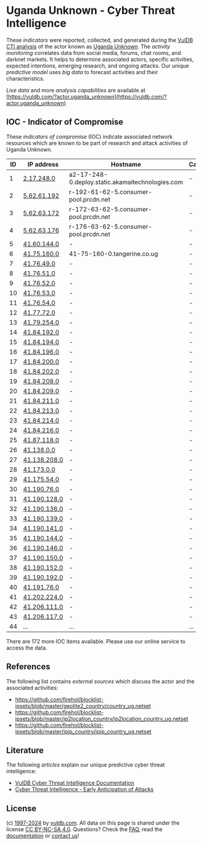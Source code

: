# Uganda Unknown - Cyber Threat Intelligence

These _indicators_ were reported, collected, and generated during the [VulDB CTI analysis](https://vuldb.com/?kb.cti) of the actor known as [Uganda Unknown](https://vuldb.com/?actor.uganda_unknown). The _activity monitoring_ correlates data from social media, forums, chat rooms, and darknet markets. It helps to determine associated actors, specific activities, expected intentions, emerging research, and ongoing attacks. Our unique _predictive model_ uses _big data_ to forecast activities and their characteristics.

_Live data_ and more _analysis capabilities_ are available at [https://vuldb.com/?actor.uganda_unknown](https://vuldb.com/?actor.uganda_unknown)

## IOC - Indicator of Compromise

These _indicators of compromise_ (IOC) indicate associated network resources which are known to be part of research and attack activities of Uganda Unknown.

ID | IP address | Hostname | Campaign | Confidence
-- | ---------- | -------- | -------- | ----------
1 | [2.17.248.0](https://vuldb.com/?ip.2.17.248.0) | a2-17-248-0.deploy.static.akamaitechnologies.com | - | High
2 | [5.62.61.192](https://vuldb.com/?ip.5.62.61.192) | r-192-61-62-5.consumer-pool.prcdn.net | - | High
3 | [5.62.63.172](https://vuldb.com/?ip.5.62.63.172) | r-172-63-62-5.consumer-pool.prcdn.net | - | High
4 | [5.62.63.176](https://vuldb.com/?ip.5.62.63.176) | r-176-63-62-5.consumer-pool.prcdn.net | - | High
5 | [41.60.144.0](https://vuldb.com/?ip.41.60.144.0) | - | - | High
6 | [41.75.160.0](https://vuldb.com/?ip.41.75.160.0) | 41-75-160-0.tangerine.co.ug | - | High
7 | [41.76.49.0](https://vuldb.com/?ip.41.76.49.0) | - | - | High
8 | [41.76.51.0](https://vuldb.com/?ip.41.76.51.0) | - | - | High
9 | [41.76.52.0](https://vuldb.com/?ip.41.76.52.0) | - | - | High
10 | [41.76.53.0](https://vuldb.com/?ip.41.76.53.0) | - | - | High
11 | [41.76.54.0](https://vuldb.com/?ip.41.76.54.0) | - | - | High
12 | [41.77.72.0](https://vuldb.com/?ip.41.77.72.0) | - | - | High
13 | [41.79.254.0](https://vuldb.com/?ip.41.79.254.0) | - | - | High
14 | [41.84.192.0](https://vuldb.com/?ip.41.84.192.0) | - | - | High
15 | [41.84.194.0](https://vuldb.com/?ip.41.84.194.0) | - | - | High
16 | [41.84.196.0](https://vuldb.com/?ip.41.84.196.0) | - | - | High
17 | [41.84.200.0](https://vuldb.com/?ip.41.84.200.0) | - | - | High
18 | [41.84.202.0](https://vuldb.com/?ip.41.84.202.0) | - | - | High
19 | [41.84.208.0](https://vuldb.com/?ip.41.84.208.0) | - | - | High
20 | [41.84.209.0](https://vuldb.com/?ip.41.84.209.0) | - | - | High
21 | [41.84.211.0](https://vuldb.com/?ip.41.84.211.0) | - | - | High
22 | [41.84.213.0](https://vuldb.com/?ip.41.84.213.0) | - | - | High
23 | [41.84.214.0](https://vuldb.com/?ip.41.84.214.0) | - | - | High
24 | [41.84.216.0](https://vuldb.com/?ip.41.84.216.0) | - | - | High
25 | [41.87.118.0](https://vuldb.com/?ip.41.87.118.0) | - | - | High
26 | [41.138.0.0](https://vuldb.com/?ip.41.138.0.0) | - | - | High
27 | [41.138.208.0](https://vuldb.com/?ip.41.138.208.0) | - | - | High
28 | [41.173.0.0](https://vuldb.com/?ip.41.173.0.0) | - | - | High
29 | [41.175.54.0](https://vuldb.com/?ip.41.175.54.0) | - | - | High
30 | [41.190.76.0](https://vuldb.com/?ip.41.190.76.0) | - | - | High
31 | [41.190.128.0](https://vuldb.com/?ip.41.190.128.0) | - | - | High
32 | [41.190.136.0](https://vuldb.com/?ip.41.190.136.0) | - | - | High
33 | [41.190.139.0](https://vuldb.com/?ip.41.190.139.0) | - | - | High
34 | [41.190.141.0](https://vuldb.com/?ip.41.190.141.0) | - | - | High
35 | [41.190.144.0](https://vuldb.com/?ip.41.190.144.0) | - | - | High
36 | [41.190.146.0](https://vuldb.com/?ip.41.190.146.0) | - | - | High
37 | [41.190.150.0](https://vuldb.com/?ip.41.190.150.0) | - | - | High
38 | [41.190.152.0](https://vuldb.com/?ip.41.190.152.0) | - | - | High
39 | [41.190.192.0](https://vuldb.com/?ip.41.190.192.0) | - | - | High
40 | [41.191.76.0](https://vuldb.com/?ip.41.191.76.0) | - | - | High
41 | [41.202.224.0](https://vuldb.com/?ip.41.202.224.0) | - | - | High
42 | [41.206.111.0](https://vuldb.com/?ip.41.206.111.0) | - | - | High
43 | [41.206.117.0](https://vuldb.com/?ip.41.206.117.0) | - | - | High
44 | ... | ... | ... | ...

There are 172 more IOC items available. Please use our online service to access the data.

## References

The following list contains _external sources_ which discuss the actor and the associated activities:

* https://github.com/firehol/blocklist-ipsets/blob/master/geolite2_country/country_ug.netset
* https://github.com/firehol/blocklist-ipsets/blob/master/ip2location_country/ip2location_country_ug.netset
* https://github.com/firehol/blocklist-ipsets/blob/master/ipip_country/ipip_country_ug.netset

## Literature

The following _articles_ explain our unique predictive cyber threat intelligence:

* [VulDB Cyber Threat Intelligence Documentation](https://vuldb.com/?kb.cti)
* [Cyber Threat Intelligence - Early Anticipation of Attacks](https://www.scip.ch/en/?labs.20201022)

## License

(c) [1997-2024](https://vuldb.com/?kb.changelog) by [vuldb.com](https://vuldb.com/?kb.about). All data on this page is shared under the license [CC BY-NC-SA 4.0](https://creativecommons.org/licenses/by-nc-sa/4.0/). Questions? Check the [FAQ](https://vuldb.com/?kb.faq), read the [documentation](https://vuldb.com/?kb) or [contact us](https://vuldb.com/?contact)!
